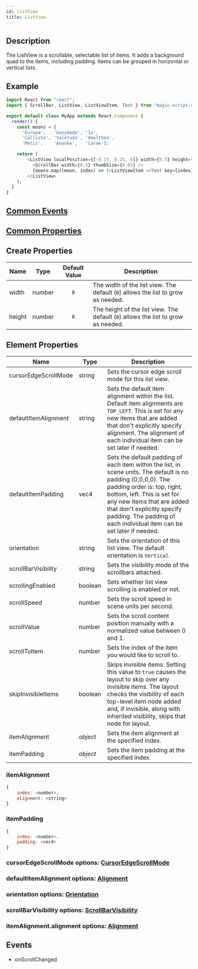 ```yaml
---
id: listView
title: ListView
---
```

## Description
The ListView is a scrollable, selectable list of items. It adds a background quad to the items, including padding. Items can be grouped in horizontal or vertical lists.

## Example

```javascript
import React from "react";
import { ScrollBar, ListView, ListViewItem, Text } from "magic-script-components";

export default class MyApp extends React.Component {
  render() {
    const moons = [
      'Europa',   'Ganymede', 'Io',
      'Callisto', 'Valetudo', 'Amalthea',
      'Metis',    'Ananke',   'Carme'];

    return (
        <ListView localPosition={[-0.15, 0.25, 0]} width={0.5} height={0.5}>
          <ScrollBar width={0.5} thumbSize={0.03} />
          {moons.map((moon, index) => (<ListViewItem ><Text key={index} textSize={0.1}>{moon}</Text></ListViewItem>))}
        </ListView>
    );
  }
}
```

## [Common Events](../types/Events.md)

## [Common Properties](../types/Properties.md)

## Create Properties
| Name   | Type   | Default Value | Description |
| ------ | ------ | :-----------: | ----------- |
| width  | number |      `0`      | The width of the list view. The default (`0`) allows the list to grow as needed.  |
| height | number |      `0`      | The height of the list view. The default (`0`) allows the list to grow as needed. |

## Element Properties
| Name                 | Type     | Description |
| -------------------- | -------- | ----------- |
| cursorEdgeScrollMode | string   | Sets the cursor edge scroll mode for this list view. |
| defaultItemAlignment | string   | Sets the default item alignment within the list. Default item alignments are `TOP_LEFT`. This is set for any new items that are added that don't explicitly specify alignment. The alignment of each individual item can be set later if needed. |
| defaultItemPadding   | vec4     | Sets the default padding of each item within the list, in scene units. The default is no padding (0,0,0,0). The padding order is: top, right, bottom, left. This is set for any new items that are added that don't explicitly specify padding. The padding of each individual item can be set later if needed. |
| orientation          | string   | Sets the orientation of this list view. The default orientation is `Vertical`. |
| scrollBarVisibility  | string   | Sets the visibility mode of the scrollbars attached. |
| scrollingEnabled     | boolean  | Sets whether list view scrolling is enabled or not. |
| scrollSpeed          | number   | Sets the scroll speed in scene units per second. |
| scrollValue          | number   | Sets the scroll content position manually with a normalized value between 0 and 1. |
| scrollToItem         | number   | Sets the index of the item you would like to scroll to. |
| skipInvisibleItems   | boolean  | Skips invisible items. Setting this value to `true` causes the layout to skip over any invisible items. The layout checks the visibility of each top-level item node added and, if invisible, along with inherited visibility, skips that node for layout. |
| itemAlignment        | _object_ | Sets the item alignment at the specified index. |
| itemPadding          | _object_ | Sets the item padding at the specified index.   |

### itemAlignment
```javascript
{
    index: <number>,
    alignment: <string>
}
```

### itemPadding
```javascript
{
    index: <number>,
    padding: <vec4>
}
```

### cursorEdgeScrollMode options: [CursorEdgeScrollMode](../types/CursorEdgeScrollMode.md)
### defaultItemAlignment options: [Alignment](../types/Alignment.md)
### orientation options: [Orientation](../types/Orientation.md)
### scrollBarVisibility options: [ScrollBarVisibility](../types/ScrollBarVisibility.md)
### itemAlignment.alignment options: [Alignment](../types/Alignment.md)

## Events
- onScrollChanged
